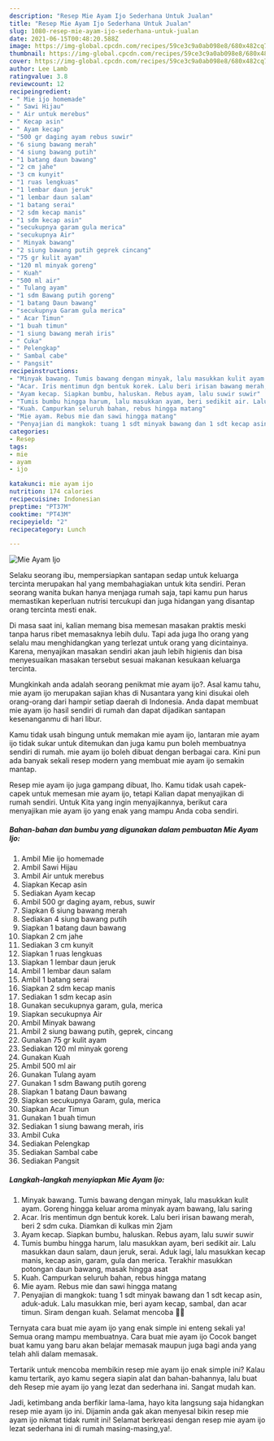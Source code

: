 ```yaml
---
description: "Resep Mie Ayam Ijo Sederhana Untuk Jualan"
title: "Resep Mie Ayam Ijo Sederhana Untuk Jualan"
slug: 1080-resep-mie-ayam-ijo-sederhana-untuk-jualan
date: 2021-06-15T00:48:20.588Z
image: https://img-global.cpcdn.com/recipes/59ce3c9a0ab098e8/680x482cq70/mie-ayam-ijo-foto-resep-utama.jpg
thumbnail: https://img-global.cpcdn.com/recipes/59ce3c9a0ab098e8/680x482cq70/mie-ayam-ijo-foto-resep-utama.jpg
cover: https://img-global.cpcdn.com/recipes/59ce3c9a0ab098e8/680x482cq70/mie-ayam-ijo-foto-resep-utama.jpg
author: Lee Lamb
ratingvalue: 3.8
reviewcount: 12
recipeingredient:
- " Mie ijo homemade"
- " Sawi Hijau"
- " Air untuk merebus"
- " Kecap asin"
- " Ayam kecap"
- "500 gr daging ayam rebus suwir"
- "6 siung bawang merah"
- "4 siung bawang putih"
- "1 batang daun bawang"
- "2 cm jahe"
- "3 cm kunyit"
- "1 ruas lengkuas"
- "1 lembar daun jeruk"
- "1 lembar daun salam"
- "1 batang serai"
- "2 sdm kecap manis"
- "1 sdm kecap asin"
- "secukupnya garam gula merica"
- "secukupnya Air"
- " Minyak bawang"
- "2 siung bawang putih geprek cincang"
- "75 gr kulit ayam"
- "120 ml minyak goreng"
- " Kuah"
- "500 ml air"
- " Tulang ayam"
- "1 sdm Bawang putih goreng"
- "1 batang Daun bawang"
- "secukupnya Garam gula merica"
- " Acar Timun"
- "1 buah timun"
- "1 siung bawang merah iris"
- " Cuka"
- " Pelengkap"
- " Sambal cabe"
- " Pangsit"
recipeinstructions:
- "Minyak bawang. Tumis bawang dengan minyak, lalu masukkan kulit ayam. Goreng hingga keluar aroma minyak ayam bawang, lalu saring"
- "Acar. Iris mentimun dgn bentuk korek. Lalu beri irisan bawang merah, beri 2 sdm cuka. Diamkan di kulkas min 2jam"
- "Ayam kecap. Siapkan bumbu, haluskan. Rebus ayam, lalu suwir suwir"
- "Tumis bumbu hingga harum, lalu masukkan ayam, beri sedikit air. Lalu masukkan daun salam, daun jeruk, serai. Aduk lagi, lalu masukkan kecap manis, kecap asin, garam, gula dan merica. Terakhir masukkan potongan daun bawang, masak hingga asat"
- "Kuah. Campurkan seluruh bahan, rebus hingga matang"
- "Mie ayam. Rebus mie dan sawi hingga matang"
- "Penyajian di mangkok: tuang 1 sdt minyak bawang dan 1 sdt kecap asin, aduk-aduk. Lalu masukkan mie, beri ayam kecap, sambal, dan acar timun. Siram dengan kuah. Selamat mencoba 💚💚"
categories:
- Resep
tags:
- mie
- ayam
- ijo

katakunci: mie ayam ijo 
nutrition: 174 calories
recipecuisine: Indonesian
preptime: "PT37M"
cooktime: "PT43M"
recipeyield: "2"
recipecategory: Lunch

---
```



![Mie Ayam Ijo](https://img-global.cpcdn.com/recipes/59ce3c9a0ab098e8/680x482cq70/mie-ayam-ijo-foto-resep-utama.jpg)

Selaku seorang ibu, mempersiapkan santapan sedap untuk keluarga tercinta merupakan hal yang membahagiakan untuk kita sendiri. Peran seorang  wanita bukan hanya menjaga rumah saja, tapi kamu pun harus memastikan keperluan nutrisi tercukupi dan juga hidangan yang disantap orang tercinta mesti enak.

Di masa  saat ini, kalian memang bisa memesan masakan praktis meski tanpa harus ribet memasaknya lebih dulu. Tapi ada juga lho orang yang selalu mau menghidangkan yang terlezat untuk orang yang dicintainya. Karena, menyajikan masakan sendiri akan jauh lebih higienis dan bisa menyesuaikan masakan tersebut sesuai makanan kesukaan keluarga tercinta. 



Mungkinkah anda adalah seorang penikmat mie ayam ijo?. Asal kamu tahu, mie ayam ijo merupakan sajian khas di Nusantara yang kini disukai oleh orang-orang dari hampir setiap daerah di Indonesia. Anda dapat membuat mie ayam ijo hasil sendiri di rumah dan dapat dijadikan santapan kesenanganmu di hari libur.

Kamu tidak usah bingung untuk memakan mie ayam ijo, lantaran mie ayam ijo tidak sukar untuk ditemukan dan juga kamu pun boleh membuatnya sendiri di rumah. mie ayam ijo boleh dibuat dengan berbagai cara. Kini pun ada banyak sekali resep modern yang membuat mie ayam ijo semakin mantap.

Resep mie ayam ijo juga gampang dibuat, lho. Kamu tidak usah capek-capek untuk memesan mie ayam ijo, tetapi Kalian dapat menyajikan di rumah sendiri. Untuk Kita yang ingin menyajikannya, berikut cara menyajikan mie ayam ijo yang enak yang mampu Anda coba sendiri.

<!--inarticleads1-->

##### Bahan-bahan dan bumbu yang digunakan dalam pembuatan Mie Ayam Ijo:

1. Ambil  Mie ijo homemade
1. Ambil  Sawi Hijau
1. Ambil  Air untuk merebus
1. Siapkan  Kecap asin
1. Sediakan  Ayam kecap
1. Ambil 500 gr daging ayam, rebus, suwir
1. Siapkan 6 siung bawang merah
1. Sediakan 4 siung bawang putih
1. Siapkan 1 batang daun bawang
1. Siapkan 2 cm jahe
1. Sediakan 3 cm kunyit
1. Siapkan 1 ruas lengkuas
1. Siapkan 1 lembar daun jeruk
1. Ambil 1 lembar daun salam
1. Ambil 1 batang serai
1. Siapkan 2 sdm kecap manis
1. Sediakan 1 sdm kecap asin
1. Gunakan secukupnya garam, gula, merica
1. Siapkan secukupnya Air
1. Ambil  Minyak bawang
1. Ambil 2 siung bawang putih, geprek, cincang
1. Gunakan 75 gr kulit ayam
1. Sediakan 120 ml minyak goreng
1. Gunakan  Kuah
1. Ambil 500 ml air
1. Gunakan  Tulang ayam
1. Gunakan 1 sdm Bawang putih goreng
1. Siapkan 1 batang Daun bawang
1. Siapkan secukupnya Garam, gula, merica
1. Siapkan  Acar Timun
1. Gunakan 1 buah timun
1. Sediakan 1 siung bawang merah, iris
1. Ambil  Cuka
1. Sediakan  Pelengkap
1. Sediakan  Sambal cabe
1. Sediakan  Pangsit




<!--inarticleads2-->

##### Langkah-langkah menyiapkan Mie Ayam Ijo:

1. Minyak bawang. Tumis bawang dengan minyak, lalu masukkan kulit ayam. Goreng hingga keluar aroma minyak ayam bawang, lalu saring
1. Acar. Iris mentimun dgn bentuk korek. Lalu beri irisan bawang merah, beri 2 sdm cuka. Diamkan di kulkas min 2jam
1. Ayam kecap. Siapkan bumbu, haluskan. Rebus ayam, lalu suwir suwir
1. Tumis bumbu hingga harum, lalu masukkan ayam, beri sedikit air. Lalu masukkan daun salam, daun jeruk, serai. Aduk lagi, lalu masukkan kecap manis, kecap asin, garam, gula dan merica. Terakhir masukkan potongan daun bawang, masak hingga asat
1. Kuah. Campurkan seluruh bahan, rebus hingga matang
1. Mie ayam. Rebus mie dan sawi hingga matang
1. Penyajian di mangkok: tuang 1 sdt minyak bawang dan 1 sdt kecap asin, aduk-aduk. Lalu masukkan mie, beri ayam kecap, sambal, dan acar timun. Siram dengan kuah. Selamat mencoba 💚💚




Ternyata cara buat mie ayam ijo yang enak simple ini enteng sekali ya! Semua orang mampu membuatnya. Cara buat mie ayam ijo Cocok banget buat kamu yang baru akan belajar memasak maupun juga bagi anda yang telah ahli dalam memasak.

Tertarik untuk mencoba membikin resep mie ayam ijo enak simple ini? Kalau kamu tertarik, ayo kamu segera siapin alat dan bahan-bahannya, lalu buat deh Resep mie ayam ijo yang lezat dan sederhana ini. Sangat mudah kan. 

Jadi, ketimbang anda berfikir lama-lama, hayo kita langsung saja hidangkan resep mie ayam ijo ini. Dijamin anda gak akan menyesal bikin resep mie ayam ijo nikmat tidak rumit ini! Selamat berkreasi dengan resep mie ayam ijo lezat sederhana ini di rumah masing-masing,ya!.

